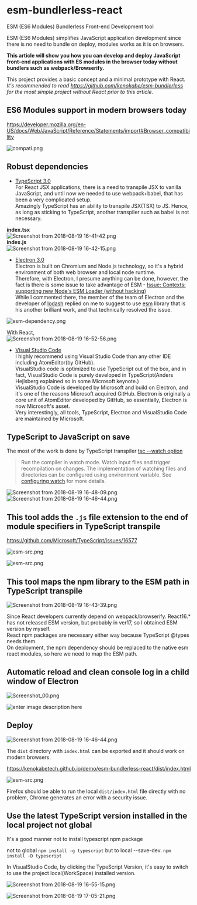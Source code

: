 

# esm-bundlerless-react

ESM (ES6 Modules) Bundlerless Front-end Development tool

ESM (ES6 Modules)  simplifies JavaScript application development since there is no need to bundle on deploy, modules works as it is on browsers.

**This article will show you how you can develop and deploy JavaScript front-end applications with ES modules in the browser today without bundlers such as webpack/Browserify.**

This project provides a basic concept and a minimal prototype with React.  
*It's recommended to read https://github.com/kenokabe/esm-bundlerless for the most simple project without React prior to this article.*


## ES6 Modules support in modern browsers today
https://developer.mozilla.org/en-US/docs/Web/JavaScript/Reference/Statements/import#Browser_compatibility

![compati.png](https://kenokabetech.github.io/img/ts-react-electron/compati.png)

## Robust dependencies

- [TypeScript 3.0](https://www.typescriptlang.org/)  
For React JSX applications, there is a need to transpile JSX to vanilla JavaScript, and until now we needed to use webpack+babel, that has been a very complicated setup.  
Amazingly TypeScript has an ability to transpile JSX(TSX) to JS.  Hence, as long as sticking to TypeScript, another transpiler such as babel is not necessary.  

**index.tsx**  
![Screenshot from 2018-08-19 16-41-42.png](https://kenokabetech.github.io/img/ts-react-electron/Screenshot%20from%202018-08-19%2016-41-42.png)  
**index.js**  
![Screenshot from 2018-08-19 16-42-15.png](https://kenokabetech.github.io/img/ts-react-electron/Screenshot%20from%202018-08-19%2016-42-15.png)

- [Electron 3.0](https://electronjs.org/)  
Electron is built on Chromium and Node.js technology, so it's a hybrid environment of both web browser and local node runtime.  
Therefore, with Electron, I presume anything can be done, however, the fact is there is some issue to take advantage of ESM - [Issue: Contexts: supporting new Node's ESM Loader (without hacking)](https://github.com/electron/node/issues/33)  
While I commented there, the member of the team of Electron and the developer of [lodash](https://www.npmjs.com/package/lodash) replied on me to suggest to use [esm](https://www.npmjs.com/package/esm) library that is his another brilliant work, and that technically resolved the issue.  

![esm-dependency.png](https://kenokabetech.github.io/img/ts-react-electron/esm-dependency.png)

With React,  
![Screenshot from 2018-08-19 16-52-56.png](https://kenokabetech.github.io/img/ts-react-electron/Screenshot%20from%202018-08-19%2016-52-56.png)


- [Visual Studio Code ](https://code.visualstudio.com/)  
I highly recommend using Visual Studio Code than any other IDE including AtomEditor(by GitHub).  
VisualStudio code is optimized to use TypeScript out of the box, and in fact, VisualStudio Code is purely developed in TypeScript(Anders Hejlsberg explained so in some Microsoft keynote.)    
VisualStudio Code is developed by Microsoft and build on Electron, and it's one of the reasons Microsoft acquired GitHub. Electron is originally a core unit of AtomEditor developed by GitHub, so essentially, Electron is now Microsoft's asset.  
Very interestingly, all tools, TypeScript, Electron and VisualStudio Code are maintained by Microsoft. 

## TypeScript to JavaScript on save

The most of the work is done by TypeScript transpiler
[tsc --watch option](https://www.typescriptlang.org/docs/handbook/compiler-options.html)
>Run the compiler in watch mode. Watch input files and trigger recompilation on changes. The implementation of watching files and directories can be configured using environment variable. See [configuring watch](https://www.typescriptlang.org/docs/handbook/configuring-watch.html) for more details.
>
![Screenshot from 2018-08-19 16-48-09.png](https://kenokabetech.github.io/img/ts-react-electron/Screenshot%20from%202018-08-19%2016-48-09.png)
![Screenshot from 2018-08-19 16-46-44.png](https://kenokabetech.github.io/img/ts-react-electron/Screenshot%20from%202018-08-19%2016-46-44.png)

## This tool adds the `.js` file extension to the end of module specifiers in TypeScript transpile
https://github.com/Microsoft/TypeScript/issues/16577

![esm-src.png](https://kenokabetech.github.io/img/ts-react-electron/esm-ts.png)

![esm-src.png](https://kenokabetech.github.io/img/ts-react-electron/esm-js.png)

## This tool maps the npm library to the ESM path in TypeScript transpile

![Screenshot from 2018-08-19 16-43-39.png](https://kenokabetech.github.io/img/ts-react-electron/Screenshot%20from%202018-08-19%2016-43-39.png)

Since React developers currently depend on webpack/browserify. React16.* has not released ESM version, but probably in ver17, so I obtained ESM version by myself.  
React npm packages are necessary either way because TypeScript @types needs them.  
On deployment, the npm dependency should be replaced to the native esm react modules, so here we need to map the ESM path.


## Automatic reload and clean console log in a child window of Electron

![Screenshot_00.png](https://kenokabetech.github.io/img/ts-react-electron/Screenshot_00.png)

![enter image description here](https://kenokabetech.github.io/img/ts-react-electron/Screenshot%20from%202018-08-19%2016-41-05.png)

## Deploy

![Screenshot from 2018-08-19 16-46-44.png](https://kenokabetech.github.io/img/ts-react-electron/Screenshot%20from%202018-08-19%2016-46-44.png)

The `dist` directory with `index.html` can be exported and it should work on modern browsers. 

https://kenokabetech.github.io/demo/esm-bundlerless-react/dist/index.html

![esm-src.png](https://kenokabetech.github.io/img/ts-react-electron/deploy-react.png)

Firefox should be able to run the local `dist/index.html` file directly with no problem, Chrome generates an error with a security issue.

 ## Use the latest TypeScript version installed in the local project not global

It's a good manner not to install typescript npm package 

not to global 
`npm install -g typescript`
but to local --save-dev.
`npm install -D typescript`

In VisualStudio Code, by clicking the TypeScript Version, it's easy to switch to use the project local(WorkSpace) installed version.

![Screenshot from 2018-08-19 16-55-15.png](https://kenokabetech.github.io/img/ts-react-electron/Screenshot%20from%202018-08-19%2016-55-15.png)

 
![Screenshot from 2018-08-19 17-05-21.png](https://kenokabetech.github.io/img/ts-react-electron/Screenshot%20from%202018-08-19%2017-05-21.png) 
  


 